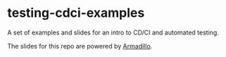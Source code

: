 # testing-cdci-examples

A set of examples and slides for an intro to CD/CI and automated testing.

The slides for this repo are powered by [Armadillo](https://github.com/Snugug/gulp-armadillo).
